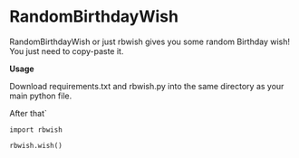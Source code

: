 # RandomBirthdayWish
RandomBirthdayWish or just rbwish gives you some random Birthday wish! You just need to copy-paste it.

**Usage**

Download requirements.txt and rbwish.py into the same directory as your main python file.

After that`

```
import rbwish

rbwish.wish()
```
